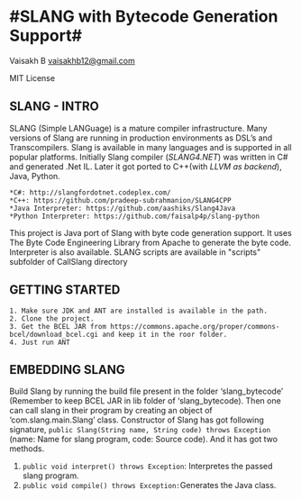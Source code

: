#SLANG with Bytecode Generation Support#
============

Vaisakh B
vaisakhb12@gmail.com

MIT License

## SLANG - INTRO ##
SLANG (Simple LANGuage) is a mature compiler infrastructure. Many versions of Slang are running in production environments as DSL’s and Transcompilers. Slang is available in many languages and is supported in all popular platforms. Initially Slang compiler (*SLANG4.NET*) was written in C# and generated .Net IL. Later it got ported to C++(with *LLVM as backend*), Java, Python.
~~~
*C#: http://slangfordotnet.codeplex.com/
*C++: https://github.com/pradeep-subrahmanion/SLANG4CPP
*Java Interpreter: https://github.com/aashiks/Slang4Java
*Python Interpreter: https://github.com/faisalp4p/slang-python
~~~
This project is Java port of Slang with byte code generation support. It uses The Byte Code Engineering Library from Apache to generate the byte code. Interpreter is also available. 
SLANG scripts are available in "scripts" subfolder of CallSlang directory

## GETTING STARTED ##
~~~
1. Make sure JDK and ANT are installed is available in the path. 
2. Clone the project.
3. Get the BCEL JAR from https://commons.apache.org/proper/commons-bcel/download_bcel.cgi and keep it in the roor folder.
4. Just run ANT
~~~

## EMBEDDING SLANG ##
Build Slang by running the build file present in the folder ‘slang_bytecode’ (Remember to keep BCEL JAR in lib folder of ‘slang_bytecode). Then one can call slang in their program by creating an object of ‘com.slang.main.Slang’ class. Constructor of Slang has got following signature, `public Slang(String name, String code) throws Exception` (name: Name for slang program, code: Source code). And it has got two methods.
1. `public void interpret() throws Exception`: Interpretes the passed slang program.
2. `public void compile() throws Exception:`Generates the Java class.
